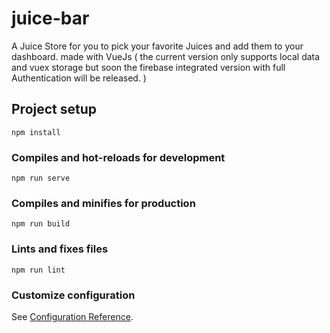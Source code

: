 # juice-bar
A Juice Store for you to pick your favorite Juices and add them to your dashboard. made with VueJs ( the current version only supports local data and vuex storage but soon the firebase integrated version with full Authentication will be released. )
## Project setup
```
npm install
```

### Compiles and hot-reloads for development
```
npm run serve
```

### Compiles and minifies for production
```
npm run build
```

### Lints and fixes files
```
npm run lint
```

### Customize configuration
See [Configuration Reference](https://cli.vuejs.org/config/).
